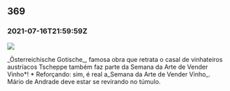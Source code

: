   

369
---

### 2021-07-16T21:59:59Z

![](https://bebiodicionario-com.s3.amazonaws.com/media/posts/202107/218003885_525717512100785_8766958292394530115_n_17905916365917011.jpg)

\_Österreichische Gotische\_, famosa obra que retrata o casal de vinhateiros austríacos Tscheppe também faz parte da Semana da Arte de Vender Vinho\*! \* Reforçando: sim, é real a\_Semana da Arte de Vender Vinho\_. Mário de Andrade deve estar se revirando no túmulo.

